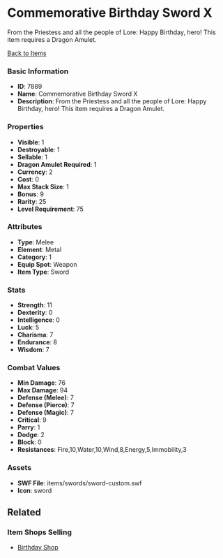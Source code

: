 # Commemorative Birthday Sword X

From the Priestess and all the people of Lore:  Happy Birthday, hero! This item requires a Dragon Amulet.

[Back to Items](../items.md)

### Basic Information

- **ID**: 7889
- **Name**: Commemorative Birthday Sword X
- **Description**: From the Priestess and all the people of Lore:  Happy Birthday, hero! This item requires a Dragon Amulet.

### Properties

- **Visible**: 1
- **Destroyable**: 1
- **Sellable**: 1
- **Dragon Amulet Required**: 1
- **Currency**: 2
- **Cost**: 0
- **Max Stack Size**: 1
- **Bonus**: 9
- **Rarity**: 25
- **Level Requirement**: 75

### Attributes

- **Type**: Melee
- **Element**: Metal
- **Category**: 1
- **Equip Spot**: Weapon
- **Item Type**: Sword

### Stats

- **Strength**: 11
- **Dexterity**: 0
- **Intelligence**: 0
- **Luck**: 5
- **Charisma**: 7
- **Endurance**: 8
- **Wisdom**: 7

### Combat Values

- **Min Damage**: 76
- **Max Damage**: 94
- **Defense (Melee)**: 7
- **Defense (Pierce)**: 7
- **Defense (Magic)**: 7
- **Critical**: 9
- **Parry**: 1
- **Dodge**: 2
- **Block**: 0
- **Resistances**: Fire,10,Water,10,Wind,8,Energy,5,Immobility,3

### Assets

- **SWF File**: items/swords/sword-custom.swf
- **Icon**: sword

## Related

### Item Shops Selling

- [Birthday Shop](../item-shops/107-birthday-shop.md)


